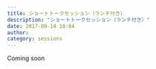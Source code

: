 ```yaml
---
title: ショートトークセッション（ランチ付き）
description: "ショートトークセッション（ランチ付き）"
date: 2017-09-14 10:04
author:
category: sessions
---
```

Coming soon
